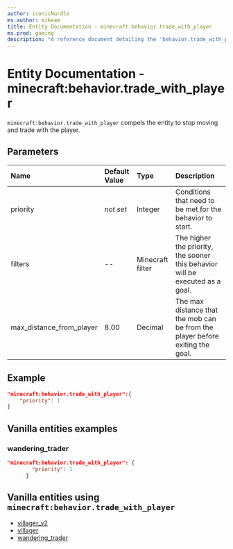 ```yaml
---
author: iconicNurdle
ms.author: mikeam
title: Entity Documentation - minecraft:behavior.trade_with_player
ms.prod: gaming
description: "A reference document detailing the 'behavior.trade_with_player' entity goal"
---
```


# Entity Documentation - minecraft:behavior.trade_with_player

`minecraft:behavior.trade_with_player` compels the entity to stop moving and trade with the player.

## Parameters

|Name |Default Value  |Type  |Description  |
|:----------|:----------|:----------|:----------|
|priority|*not set*|Integer|Conditions that need to be met for the behavior to start.|
|filters| -- |Minecraft filter|The higher the priority, the sooner this behavior will be executed as a goal.|
|max_distance_from_player|8.00|Decimal|The max distance that the mob can be from the player before exiting the goal.|

## Example

```json
"minecraft:behavior.trade_with_player":{
    "priority": 1
}
```

## Vanilla entities examples

### wandering_trader

```json
"minecraft:behavior.trade_with_player": {
        "priority": 1
      }
```

## Vanilla entities using `minecraft:behavior.trade_with_player`

- [villager_v2](../../../../Source/VanillaBehaviorPack_Snippets/entities/villager_v2.md)
- [villager](../../../../Source/VanillaBehaviorPack_Snippets/entities/villager.md)
- [wandering_trader](../../../../Source/VanillaBehaviorPack_Snippets/entities/wandering_trader.md)
